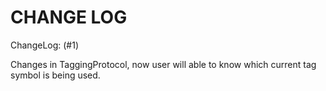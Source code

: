 #  CHANGE LOG

ChangeLog: (#1)

Changes in TaggingProtocol, now user will able to know which current tag symbol is being used.

